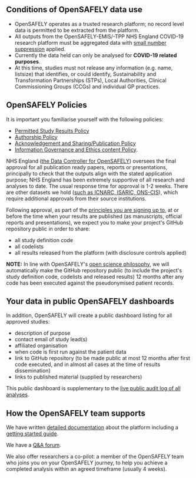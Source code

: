 ## Conditions of OpenSAFELY data use
* OpenSAFELY operates as a trusted research platform; no record level data is permitted to be extracted from the platform.
* All outputs from the OpenSAFELY-EMIS/-TPP NHS England COVID-19 research platform must be aggregated data with [small number suppression](https://securedatagroup.org/sdc-handbook/) applied.
* Currently the data held can only be analysed for **COVID-19 related purposes**.
* At this time, studies must not release any information (e.g. name, listsize) that identifies, or could identify, Sustainability and Transformation Partnerships (STPs), Local Authorities, Clinical Commissioning Groups (CCGs) and individual GP practices.

## OpenSAFELY Policies

It is important you familiarise yourself with the following policies:
- [Permitted Study Results Policy](https://www.opensafely.org/policies-for-researchers/)
- [Authorship Policy](https://www.opensafely.org/policies-for-researchers/#authorship-policy)
- [Acknowledgement and Sharing/Publication Policy](https://www.opensafely.org/policies-for-researchers/#acknowledgment-and-data-sharing--publication-policy)
- [Information Governance and Ethics content Policy](https://www.opensafely.org/policies-for-researchers/#information-governance-and-ethics-content-policy).

NHS England ([the Data Controller for OpenSAFELY](https://www.england.nhs.uk/contact-us/privacy-notice/how-we-use-your-information/covid-19-response/coronavirus-covid-19-research-platform/)) oversees the final approval for all publication ready papers, reports or presentations, principally to check that the outputs align with the stated application purpose; NHS England has been extremely supportive of all research and analyses to date. The usual response time for approval is 1-2 weeks. There are other datasets we hold ([such as ICNARC, ISARIC, ONS-CIS](https://www.opensafely.org/policies-for-researchers/#for-the-datasets-listed-below)), which require additional approvals from their source institutions.  

Following approval, as part of the [principles you are signing up to](https://www.opensafely.org/principles/), at or before the time when your results are published (as  manuscripts, official reports and presentations), we expect you to make your project's GitHub repository public in order to share:

* all study definition code
* all codelists
* all results released from the platform (with disclosure controls applied)

**NOTE:** In line with OpenSAFELY's [open science philosophy](https://www.opensafely.org/about/#contributing-to-best-practice-around-open-science), we will automatically make the GitHub repository public (to include the project's study definition code, codelists and released results) 12 months after any code has been executed against the pseudonymised patient records.

## Your data in public OpenSAFELY dashboards
In addition, OpenSAFELY will create a public dashboard listing for all approved studies:

* description of purpose
* contact email of study lead(s)
* affiliated organisation
* when code is first run against the patient data
* link to GitHub repository (to be made public at most 12 months after first code executed, and in almost all cases at the time of results dissemination)
* links to published material (supplied by researchers)

This public dashboard is supplementary to the [live public audit log of all analyses](https://jobs.opensafely.org/).

## How the OpenSAFELY team supports
We have written [detailed documentation](https://docs.opensafely.org/) about the platform including a [getting started guide](https://docs.opensafely.org/getting-started/). 

We have a [Q&A forum](https://github.com/opensafely/documentation/discussions).

We also offer researchers a co-pilot: a member of the OpenSAFELY team who joins you on your OpenSAFELY journey, to help you achieve a completed analysis within an agreed timeframe (usually 4 weeks).

